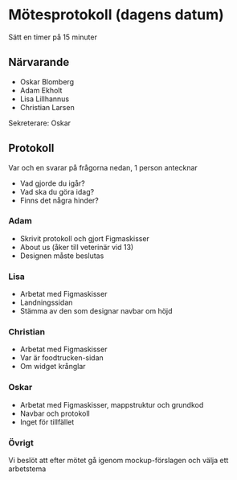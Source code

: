 # Mötesprotokoll (dagens datum)

Sätt en timer på 15 minuter

## Närvarande

- Oskar Blomberg
- Adam Ekholt
- Lisa Lillhannus
- Christian Larsen

Sekreterare: Oskar

## Protokoll

Var och en svarar på frågorna nedan, 1 person antecknar

- Vad gjorde du igår?
- Vad ska du göra idag?
- Finns det några hinder?

### Adam

- Skrivit protokoll och gjort Figmaskisser
- About us (åker till veterinär vid 13)
- Designen måste beslutas

### Lisa

- Arbetat med Figmaskisser
- Landningssidan
- Stämma av den som designar navbar om höjd

### Christian

- Arbetat med Figmaskisser
- Var är foodtrucken-sidan
- Om widget krånglar

### Oskar

- Arbetat med Figmaskisser, mappstruktur och grundkod
- Navbar och protokoll
- Inget för tillfället

### Övrigt

Vi beslöt att efter mötet gå igenom mockup-förslagen och välja ett arbetstema
